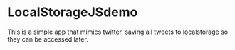 # LocalStorageJSdemo
This is a simple app that mimics twitter, saving all tweets to localstorage so they can be accessed later.
